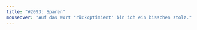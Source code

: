 ```yaml
---
title: "#2093: Sparen"
mouseover: "Auf das Wort 'rückoptimiert' bin ich ein bisschen stolz."
---
```


